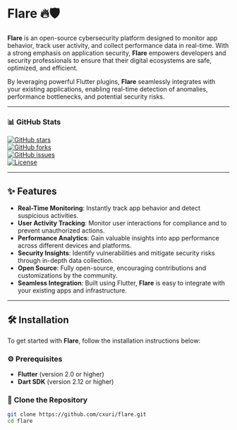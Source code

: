 # **Flare 🔥🛡️**

**Flare** is an open-source cybersecurity platform designed to monitor app behavior, track user activity, and collect performance data in real-time. With a strong emphasis on application security, **Flare** empowers developers and security professionals to ensure that their digital ecosystems are safe, optimized, and efficient.

By leveraging powerful Flutter plugins, **Flare** seamlessly integrates with your existing applications, enabling real-time detection of anomalies, performance bottlenecks, and potential security risks.

---

### 📊 GitHub Stats
[![GitHub stars](https://img.shields.io/github/stars/cxuri/flare?style=flat-square&color=brightgreen)](https://github.com/cxuri/flare/stargazers)  
[![GitHub forks](https://img.shields.io/github/forks/cxuri/flare?style=flat-square&color=blue)](https://github.com/cxuri/flare/network)  
[![GitHub issues](https://img.shields.io/github/issues/cxuri/flare?style=flat-square&color=red)](https://github.com/cxuri/flare/issues)  
[![License](https://img.shields.io/badge/license-Apache%202.0-blue.svg?style=flat-square)](https://opensource.org/licenses/Apache-2.0)

---

## ✨ **Features** 

- **Real-Time Monitoring**: Instantly track app behavior and detect suspicious activities.
- **User Activity Tracking**: Monitor user interactions for compliance and to prevent unauthorized actions.
- **Performance Analytics**: Gain valuable insights into app performance across different devices and platforms.
- **Security Insights**: Identify vulnerabilities and mitigate security risks through in-depth data collection.
- **Open Source**: Fully open-source, encouraging contributions and customizations by the community.
- **Seamless Integration**: Built using Flutter, **Flare** is easy to integrate with your existing apps and infrastructure.

---

## 🛠️ **Installation**

To get started with **Flare**, follow the installation instructions below:

### ⚙️ **Prerequisites**

- **Flutter** (version 2.0 or higher)
- **Dart SDK** (version 2.12 or higher)

### 🔽 **Clone the Repository**

```bash
git clone https://github.com/cxuri/flare.git
cd flare
